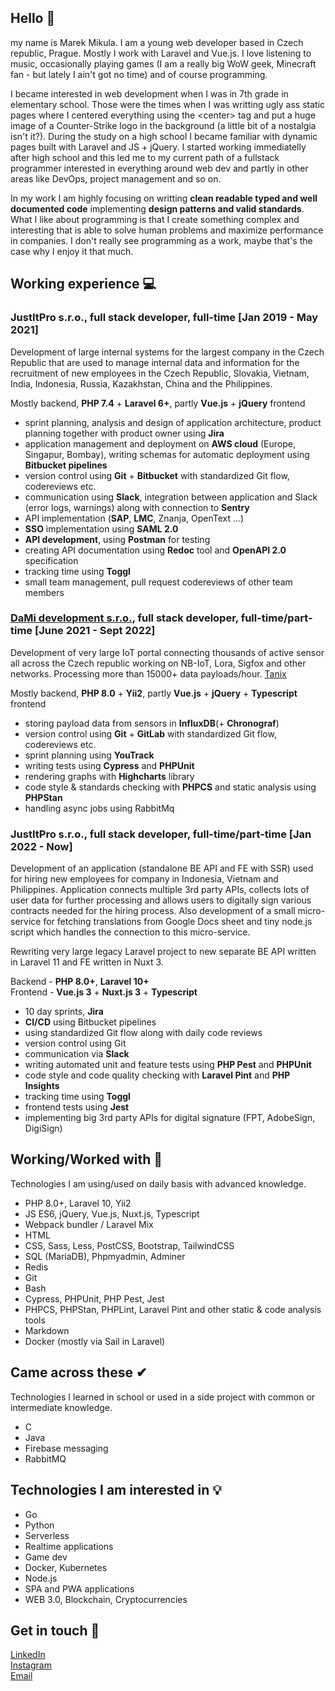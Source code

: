 ## Hello 👋

my name is Marek Mikula. I am a young web developer based in Czech republic, Prague. Mostly I work with Laravel and Vue.js. I love listening to music, occasionally playing games (I am a really big WoW geek, Minecraft fan - but lately I ain't got no time) and of course programming. 

I became interested in web development when I was in 7th grade in elementary school. Those were the times when I was writting ugly ass static pages where I centered everything using the \<center\> tag and put a huge image of a Counter-Strike logo in the background (a little bit of a nostalgia isn't it?). During the study on a high school I became familiar with dynamic pages built with Laravel and JS + jQuery. I started working immediatelly after high school and this led me to my current path of a fullstack programmer interested in everything around web dev and partly in other areas like DevOps, project management and so on.

In my work I am highly focusing on writting **clean readable typed and well documented code** implementing **design patterns and valid standards**. What I like about programming is that I create something complex and interesting that is able to solve human problems and maximize performance in companies. I don't really see programming as a work, maybe that's the case why I enjoy it that much.

## Working experience 💻

### JustItPro s.r.o., full stack developer, full-time \[Jan 2019 - May 2021\]

Development of large internal systems for the largest company in the Czech Republic that are used to manage internal data and information for the recruitment of new employees in the Czech Republic, Slovakia, Vietnam, India, Indonesia, Russia, Kazakhstan, China and the Philippines.

Mostly backend, **PHP 7.4** + **Laravel 6+**, partly **Vue.js** + **jQuery** frontend

- sprint planning, analysis and design of application architecture, product planning together with product owner using **Jira**
- application management and deployment on **AWS cloud** (Europe, Singapur, Bombay), writing schemas for automatic deployment using **Bitbucket pipelines**
- version control using **Git** + **Bitbucket** with standardized Git flow, codereviews etc.
- communication using **Slack**, integration between application and Slack (error logs, warnings) along with connection to **Sentry**
- API implementation (**SAP**, **LMC**, Znanja, OpenText ...)
- **SSO** implementation using **SAML 2.0**
- **API development**, using **Postman** for testing
- creating API documentation using **Redoc** tool and **OpenAPI 2.0** specification
- tracking time using **Toggl**
- small team management, pull request codereviews of other team members

### [DaMi development s.r.o.](https://www.damidev.com/), full stack developer, full-time/part-time \[June 2021 - Sept 2022\]

Development of very large IoT portal connecting thousands of active sensor all across the Czech republic working on NB-IoT, Lora, Sigfox and other networks. Processing more than 15000+ data payloads/hour. [Tanix](https://tanix.cz/)

Mostly backend, **PHP 8.0** + **Yii2**, partly **Vue.js** + **jQuery** + **Typescript** frontend

- storing payload data from sensors in **InfluxDB**(+ **Chronograf**)
- version control using **Git** + **GitLab** with standardized Git flow, codereviews etc.
- sprint planning using **YouTrack**
- writing tests using **Cypress** and **PHPUnit**
- rendering graphs with **Highcharts** library
- code style & standards checking with **PHPCS** and static analysis using **PHPStan**
- handling async jobs using RabbitMq

### JustItPro s.r.o., full stack developer, full-time/part-time \[Jan 2022 - Now\]

Development of an application (standalone BE API and FE with SSR) used for hiring new employees for company in Indonesia, Vietnam and Philippines. Application connects multiple 3rd party APIs, collects lots of user data for further processing and allows users to digitally sign various contracts needed for the hiring process. Also development of a small micro-service for fetching translations from Google Docs sheet and tiny node.js script which handles the connection to this micro-service.

Rewriting very large legacy Laravel project to new separate BE API written in Laravel 11 and FE written in Nuxt 3.

Backend - **PHP 8.0+**, **Laravel 10+**<br>
Frontend - **Vue.js 3** + **Nuxt.js 3** + **Typescript**

- 10 day sprints, **Jira**
- **CI/CD** using Bitbucket pipelines
- using standardized Git flow along with daily code reviews
- version control using Git
- communication via **Slack**
- writing automated unit and feature tests using **PHP Pest** and **PHPUnit**
- code style and code quality checking with **Laravel Pint** and **PHP Insights**
- tracking time using **Toggl**
- frontend tests using **Jest**
- implementing big 3rd party APIs for digital signature (FPT, AdobeSign, DigiSign)

## Working/Worked with 💪

Technologies I am using/used on daily basis with advanced knowledge.
  
- PHP 8.0+, Laravel 10, Yii2
- JS ES6, jQuery, Vue.js, Nuxt.js, Typescript
- Webpack bundler / Laravel Mix
- HTML
- CSS, Sass, Less, PostCSS, Bootstrap, TailwindCSS
- SQL (MariaDB), Phpmyadmin, Adminer
- Redis
- Git
- Bash
- Cypress, PHPUnit, PHP Pest, Jest
- PHPCS, PHPStan, PHPLint, Laravel Pint and other static & code analysis tools
- Markdown
- Docker (mostly via Sail in Laravel)

## Came across these ✔

Technologies I learned in school or used in a side project with common or intermediate knowledge.
  
- C
- Java
- Firebase messaging
- RabbitMQ

## Technologies I am interested in 💡

- Go
- Python
- Serverless
- Realtime applications
- Game dev
- Docker, Kubernetes
- Node.js
- SPA and PWA applications
- WEB 3.0, Blockchain, Cryptocurrencies

## Get in touch 📩

[LinkedIn](https://www.linkedin.com/in/marek-mikula/)<br/>
[Instagram](https://www.instagram.com/susboycore/)<br/>
[Email](mailto:marek.mikula01@gmail.com)
